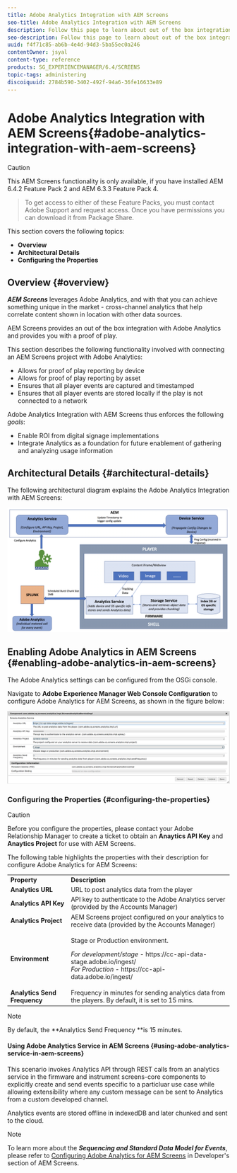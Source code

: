 ```yaml
---
title: Adobe Analytics Integration with AEM Screens
seo-title: Adobe Analytics Integration with AEM Screens
description: Follow this page to learn about out of the box integration of AEM Screens with Adobe Analytics and provides you with a proof of play.
seo-description: Follow this page to learn about out of the box integration of AEM Screens with Adobe Analytics and provides you with a proof of play.
uuid: f4f71c85-ab6b-4e4d-94d3-5ba55ec0a246
contentOwner: jsyal
content-type: reference
products: SG_EXPERIENCEMANAGER/6.4/SCREENS
topic-tags: administering
discoiquuid: 2784b590-3402-492f-94a6-36fe16633e89
---
```


# Adobe Analytics Integration with AEM Screens{#adobe-analytics-integration-with-aem-screens}

>[!CAUTION]
>
>This AEM Screens functionality is only available, if you have installed AEM 6.4.2 Feature Pack 2 and AEM 6.3.3 Feature Pack 4.  

>
>To get access to either of these Feature Packs, you must contact Adobe Support and request access. Once you have permissions you can download it from Package Share.

This section covers the following topics:

* **Overview**
* **Architectural Details**
* **Configuring the Properties**

## Overview {#overview}

***AEM Screens*** leverages Adobe Analytics, and with that you can achieve something unique in the market - cross-channel analytics that help correlate content shown in location with other data sources.

AEM Screens provides an out of the box integration with Adobe Analytics and provides you with a proof of play.

This section describes the following functionality involved with connecting an AEM Screens project with Adobe Analytics:

* Allows for proof of play reporting by device
* Allows for proof of play reporting by asset
* Ensures that all player events are captured and timestamped
* Ensures that all player events are stored locally if the play is not connected to a network

Adobe Analytics Integration with AEM Screens thus enforces the following *goals*:

* Enable ROI from digital signage implementations
* Integrate Analytics as a foundation for future enablement of gathering and analyzing usage information

## Architectural Details {#architectural-details}

The following architectural diagram explains the Adobe Analytics Integration with AEM Screens:

![screen_shot_2018-09-12at85611am](assets/screen_shot_2018-09-12at85611am.png)

## Enabling Adobe Analytics in AEM Screens {#enabling-adobe-analytics-in-aem-screens}

The Adobe Analytics settings can be configured from the OSGi console.

Navigate to **Adobe Experience Manager Web Console Configuration** to configure Adobe Analytics for AEM Screens, as shown in the figure below:

![screen_shot_2018-09-04at25550pm](assets/screen_shot_2018-09-04at25550pm.png)

### Configuring the Properties {#configuring-the-properties}

>[!CAUTION]
>
>Before you configure the properties, please contact your Adobe Relationship Manager to create a ticket to obtain an **Anaytics API Key** and **Anaytics Project** for use with AEM Screens.

The following table highlights the properties with their description for configure Adobe Analytics for AEM Screens:

<table> 
 <tbody>
  <tr>
   <td><strong>Property</strong></td> 
   <td><strong>Description</strong></td> 
  </tr>
  <tr>
   <td><strong>Analytics URL</strong></td> 
   <td>URL to post analytics data from the player<br /> </td> 
  </tr>
  <tr>
   <td><strong>Analytics API Key</strong></td> 
   <td>API key to authenticate to the Adobe Analytics server (provided by the Accounts Manager)</td> 
  </tr>
  <tr>
   <td><strong>Analytics Project</strong></td> 
   <td>AEM Screens project configured on your analytics to receive data (provided by the Accounts Manager)</td> 
  </tr>
  <tr>
   <td><strong>Environment</strong></td> 
   <td><p>Stage or Production environment.</p> <p><em>For development/stage</em> - https://cc-api-data-stage.adobe.io/ingest/<br /> <em>For Production</em> - https://cc-api-data.adobe.io/ingest/</p> </td> 
  </tr>
  <tr>
   <td><strong>Analytics Send Frequency</strong></td> 
   <td>Frequency in minutes for sending analytics data from the players. By default, it is set to 15 mins.</td> 
  </tr>
 </tbody>
</table>

>[!NOTE]
>
>By default, the **Analytics Send Frequency **is 15 minutes.

#### Using Adobe Analytics Service in AEM Screens {#using-adobe-analytics-service-in-aem-screens}

This scenario invokes Analytics API through REST calls from an analytics service in the firmware and instrument screens-core components to explicitly create and send events specific to a particluar use case while allowing extensibility where any custom message can be sent to Analytics from a custom developed channel.

Analytics events are stored offline in indexedDB and later chunked and sent to the cloud.

>[!NOTE]
>
>To learn more about the ***Sequencing ***and*** Standard Data Model for Events***, please refer to [Configuring Adobe Analytics for AEM Screens](configuring-adobe-analytics-aem-screens.md) in Developer's section of AEM Screens.

